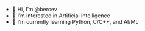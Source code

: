 - 👋 Hi, I’m @bercev
- 👀 I’m interested in Artificial Intelligence
- 🌱 I’m currently learning Python, C/C++, and AI/ML

<!---
bercev/bercev is a ✨ special ✨ repository because its `README.md` (this file) appears on your GitHub profile.
You can click the Preview link to take a look at your changes.
--->
